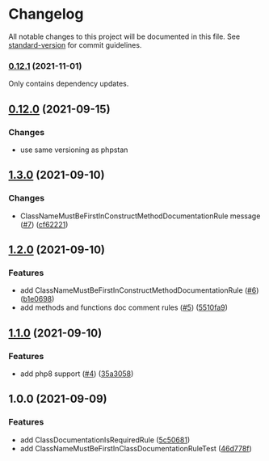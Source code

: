# Changelog

All notable changes to this project will be documented in this file.
See [standard-version](https://github.com/conventional-changelog/standard-version) for commit guidelines.

### [0.12.1](https://github.com/oneserv/phpstan-ruleset/compare/v0.12.0...v0.12.1) (2021-11-01)

Only contains dependency updates.

## [0.12.0](https://github.com/oneserv/phpstan-ruleset/compare/v1.3.0...v0.12.0) (2021-09-15)

### Changes

* use same versioning as phpstan

## [1.3.0](https://github.com/oneserv/phpstan-ruleset/compare/v1.2.0...v1.3.0) (2021-09-10)

### Changes

* ClassNameMustBeFirstInConstructMethodDocumentationRule
  message ([#7](https://github.com/oneserv/phpstan-ruleset/issues/7)) ([cf62221](https://github.com/oneserv/phpstan-ruleset/commit/cf62221a33728ce71c6bd13dfed239773afb8ffb))

## [1.2.0](https://github.com/oneserv/phpstan-ruleset/compare/v1.1.0...v1.2.0) (2021-09-10)

### Features

* add
  ClassNameMustBeFirstInConstructMethodDocumentationRule ([#6](https://github.com/oneserv/phpstan-ruleset/issues/6)) ([b1e0698](https://github.com/oneserv/phpstan-ruleset/commit/b1e069811fc2f531196b314ff44da232b7b2f907))
* add methods and functions doc comment
  rules ([#5](https://github.com/oneserv/phpstan-ruleset/issues/5)) ([5510fa9](https://github.com/oneserv/phpstan-ruleset/commit/5510fa9b3aad70fa8529d14cb68442e8acb54683))

## [1.1.0](https://github.com/oneserv/phpstan-ruleset/compare/v1.0.0...v1.1.0) (2021-09-10)

### Features

* add php8
  support ([#4](https://github.com/oneserv/phpstan-ruleset/issues/4)) ([35a3058](https://github.com/oneserv/phpstan-ruleset/commit/35a305805ac1e68c0c6c0d578cae048b0db10660))

## 1.0.0 (2021-09-09)

### Features

* add
  ClassDocumentationIsRequiredRule ([5c50681](https://github.com/oneserv/phpstan-ruleset/commit/5c50681f29698b61a19049e4b35f9a6f99b73401))
* add
  ClassNameMustBeFirstInClassDocumentationRuleTest ([46d778f](https://github.com/oneserv/phpstan-ruleset/commit/46d778fdb210e55c794fb0bbb97cce8b684d01bd))
